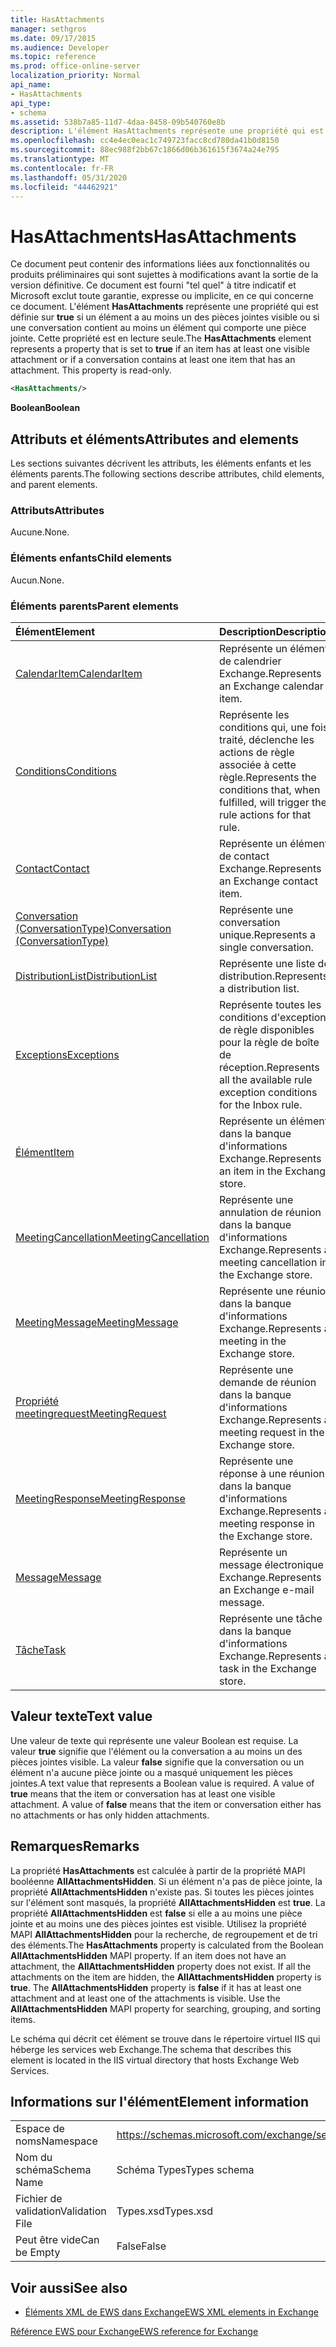 ```yaml
---
title: HasAttachments
manager: sethgros
ms.date: 09/17/2015
ms.audience: Developer
ms.topic: reference
ms.prod: office-online-server
localization_priority: Normal
api_name:
- HasAttachments
api_type:
- schema
ms.assetid: 538b7a85-11d7-4daa-8458-09b540760e8b
description: L'élément HasAttachments représente une propriété qui est définie sur true si un élément a au moins un des pièces jointes visible ou si une conversation contient au moins un élément qui comporte une pièce jointe. Cette propriété est en lecture seule.
ms.openlocfilehash: cc4e4ec0eac1c749723facc8cd780da41b0d8150
ms.sourcegitcommit: 88ec988f2bb67c1866d06b361615f3674a24e795
ms.translationtype: MT
ms.contentlocale: fr-FR
ms.lasthandoff: 05/31/2020
ms.locfileid: "44462921"
---
```

# <a name="hasattachments"></a><span data-ttu-id="129b0-104">HasAttachments</span><span class="sxs-lookup"><span data-stu-id="129b0-104">HasAttachments</span></span>

<span data-ttu-id="129b0-p102">Ce document peut contenir des informations liées aux fonctionnalités ou produits préliminaires qui sont sujettes à modifications avant la sortie de la version définitive. Ce document est fourni "tel quel" à titre indicatif et Microsoft exclut toute garantie, expresse ou implicite, en ce qui concerne ce document. L'élément **HasAttachments** représente une propriété qui est définie sur **true** si un élément a au moins un des pièces jointes visible ou si une conversation contient au moins un élément qui comporte une pièce jointe. Cette propriété est en lecture seule.</span><span class="sxs-lookup"><span data-stu-id="129b0-p102">The **HasAttachments** element represents a property that is set to **true** if an item has at least one visible attachment or if a conversation contains at least one item that has an attachment. This property is read-only.</span></span> 
  
```XML
<HasAttachments/>
```

 <span data-ttu-id="129b0-107">**Boolean**</span><span class="sxs-lookup"><span data-stu-id="129b0-107">**Boolean**</span></span>
## <a name="attributes-and-elements"></a><span data-ttu-id="129b0-108">Attributs et éléments</span><span class="sxs-lookup"><span data-stu-id="129b0-108">Attributes and elements</span></span>

<span data-ttu-id="129b0-109">Les sections suivantes décrivent les attributs, les éléments enfants et les éléments parents.</span><span class="sxs-lookup"><span data-stu-id="129b0-109">The following sections describe attributes, child elements, and parent elements.</span></span>
  
### <a name="attributes"></a><span data-ttu-id="129b0-110">Attributs</span><span class="sxs-lookup"><span data-stu-id="129b0-110">Attributes</span></span>

<span data-ttu-id="129b0-111">Aucune.</span><span class="sxs-lookup"><span data-stu-id="129b0-111">None.</span></span>
  
### <a name="child-elements"></a><span data-ttu-id="129b0-112">Éléments enfants</span><span class="sxs-lookup"><span data-stu-id="129b0-112">Child elements</span></span>

<span data-ttu-id="129b0-113">Aucun.</span><span class="sxs-lookup"><span data-stu-id="129b0-113">None.</span></span>
  
### <a name="parent-elements"></a><span data-ttu-id="129b0-114">Éléments parents</span><span class="sxs-lookup"><span data-stu-id="129b0-114">Parent elements</span></span>

|<span data-ttu-id="129b0-115">**Élément**</span><span class="sxs-lookup"><span data-stu-id="129b0-115">**Element**</span></span>|<span data-ttu-id="129b0-116">**Description**</span><span class="sxs-lookup"><span data-stu-id="129b0-116">**Description**</span></span>|
|:-----|:-----|
|[<span data-ttu-id="129b0-117">CalendarItem</span><span class="sxs-lookup"><span data-stu-id="129b0-117">CalendarItem</span></span>](calendaritem.md) <br/> |<span data-ttu-id="129b0-118">Représente un élément de calendrier Exchange.</span><span class="sxs-lookup"><span data-stu-id="129b0-118">Represents an Exchange calendar item.</span></span>  <br/> |
|[<span data-ttu-id="129b0-119">Conditions</span><span class="sxs-lookup"><span data-stu-id="129b0-119">Conditions</span></span>](conditions.md) <br/> |<span data-ttu-id="129b0-120">Représente les conditions qui, une fois traité, déclenche les actions de règle associée à cette règle.</span><span class="sxs-lookup"><span data-stu-id="129b0-120">Represents the conditions that, when fulfilled, will trigger the rule actions for that rule.</span></span>  <br/> |
|[<span data-ttu-id="129b0-121">Contact</span><span class="sxs-lookup"><span data-stu-id="129b0-121">Contact</span></span>](contact.md) <br/> |<span data-ttu-id="129b0-122">Représente un élément de contact Exchange.</span><span class="sxs-lookup"><span data-stu-id="129b0-122">Represents an Exchange contact item.</span></span>  <br/> |
|[<span data-ttu-id="129b0-123">Conversation (ConversationType)</span><span class="sxs-lookup"><span data-stu-id="129b0-123">Conversation (ConversationType)</span></span>](conversation-conversationtype.md) <br/> |<span data-ttu-id="129b0-124">Représente une conversation unique.</span><span class="sxs-lookup"><span data-stu-id="129b0-124">Represents a single conversation.</span></span>  <br/> |
|[<span data-ttu-id="129b0-125">DistributionList</span><span class="sxs-lookup"><span data-stu-id="129b0-125">DistributionList</span></span>](distributionlist.md) <br/> |<span data-ttu-id="129b0-126">Représente une liste de distribution.</span><span class="sxs-lookup"><span data-stu-id="129b0-126">Represents a distribution list.</span></span>  <br/> |
|[<span data-ttu-id="129b0-127">Exceptions</span><span class="sxs-lookup"><span data-stu-id="129b0-127">Exceptions</span></span>](exceptions.md) <br/> |<span data-ttu-id="129b0-128">Représente toutes les conditions d'exception de règle disponibles pour la règle de boîte de réception.</span><span class="sxs-lookup"><span data-stu-id="129b0-128">Represents all the available rule exception conditions for the Inbox rule.</span></span>  <br/> |
|[<span data-ttu-id="129b0-129">Élément</span><span class="sxs-lookup"><span data-stu-id="129b0-129">Item</span></span>](item.md) <br/> |<span data-ttu-id="129b0-130">Représente un élément dans la banque d'informations Exchange.</span><span class="sxs-lookup"><span data-stu-id="129b0-130">Represents an item in the Exchange store.</span></span>  <br/> |
|[<span data-ttu-id="129b0-131">MeetingCancellation</span><span class="sxs-lookup"><span data-stu-id="129b0-131">MeetingCancellation</span></span>](meetingcancellation.md) <br/> |<span data-ttu-id="129b0-132">Représente une annulation de réunion dans la banque d'informations Exchange.</span><span class="sxs-lookup"><span data-stu-id="129b0-132">Represents a meeting cancellation in the Exchange store.</span></span>  <br/> |
|[<span data-ttu-id="129b0-133">MeetingMessage</span><span class="sxs-lookup"><span data-stu-id="129b0-133">MeetingMessage</span></span>](meetingmessage.md) <br/> |<span data-ttu-id="129b0-134">Représente une réunion dans la banque d'informations Exchange.</span><span class="sxs-lookup"><span data-stu-id="129b0-134">Represents a meeting in the Exchange store.</span></span>  <br/> |
|[<span data-ttu-id="129b0-135">Propriété meetingrequest</span><span class="sxs-lookup"><span data-stu-id="129b0-135">MeetingRequest</span></span>](meetingrequest.md) <br/> |<span data-ttu-id="129b0-136">Représente une demande de réunion dans la banque d'informations Exchange.</span><span class="sxs-lookup"><span data-stu-id="129b0-136">Represents a meeting request in the Exchange store.</span></span>  <br/> |
|[<span data-ttu-id="129b0-137">MeetingResponse</span><span class="sxs-lookup"><span data-stu-id="129b0-137">MeetingResponse</span></span>](meetingresponse.md) <br/> |<span data-ttu-id="129b0-138">Représente une réponse à une réunion dans la banque d'informations Exchange.</span><span class="sxs-lookup"><span data-stu-id="129b0-138">Represents a meeting response in the Exchange store.</span></span>  <br/> |
|[<span data-ttu-id="129b0-139">Message</span><span class="sxs-lookup"><span data-stu-id="129b0-139">Message</span></span>](message-ex15websvcsotherref.md) <br/> |<span data-ttu-id="129b0-140">Représente un message électronique Exchange.</span><span class="sxs-lookup"><span data-stu-id="129b0-140">Represents an Exchange e-mail message.</span></span>  <br/> |
|[<span data-ttu-id="129b0-141">Tâche</span><span class="sxs-lookup"><span data-stu-id="129b0-141">Task</span></span>](task.md) <br/> |<span data-ttu-id="129b0-142">Représente une tâche dans la banque d'informations Exchange.</span><span class="sxs-lookup"><span data-stu-id="129b0-142">Represents a task in the Exchange store.</span></span>  <br/> |
   
## <a name="text-value"></a><span data-ttu-id="129b0-143">Valeur texte</span><span class="sxs-lookup"><span data-stu-id="129b0-143">Text value</span></span>

<span data-ttu-id="129b0-p103">Une valeur de texte qui représente une valeur Boolean est requise. La valeur **true** signifie que l'élément ou la conversation a au moins un des pièces jointes visible. La valeur **false** signifie que la conversation ou un élément n'a aucune pièce jointe ou a masqué uniquement les pièces jointes.</span><span class="sxs-lookup"><span data-stu-id="129b0-p103">A text value that represents a Boolean value is required. A value of **true** means that the item or conversation has at least one visible attachment. A value of **false** means that the item or conversation either has no attachments or has only hidden attachments.</span></span> 
  
## <a name="remarks"></a><span data-ttu-id="129b0-147">Remarques</span><span class="sxs-lookup"><span data-stu-id="129b0-147">Remarks</span></span>

<span data-ttu-id="129b0-p104">La propriété **HasAttachments** est calculée à partir de la propriété MAPI booléenne **AllAttachmentsHidden**. Si un élément n'a pas de pièce jointe, la propriété **AllAttachmentsHidden** n'existe pas. Si toutes les pièces jointes sur l'élément sont masqués, la propriété **AllAttachmentsHidden** est **true**. La propriété **AllAttachmentsHidden** est **false** si elle a au moins une pièce jointe et au moins une des pièces jointes est visible. Utilisez la propriété MAPI **AllAttachmentsHidden** pour la recherche, de regroupement et de tri des éléments.</span><span class="sxs-lookup"><span data-stu-id="129b0-p104">The **HasAttachments** property is calculated from the Boolean **AllAttachmentsHidden** MAPI property. If an item does not have an attachment, the **AllAttachmentsHidden** property does not exist. If all the attachments on the item are hidden, the **AllAttachmentsHidden** property is **true**. The **AllAttachmentsHidden** property is **false** if it has at least one attachment and at least one of the attachments is visible. Use the **AllAttachmentsHidden** MAPI property for searching, grouping, and sorting items.</span></span> 
  
<span data-ttu-id="129b0-153">Le schéma qui décrit cet élément se trouve dans le répertoire virtuel IIS qui héberge les services web Exchange.</span><span class="sxs-lookup"><span data-stu-id="129b0-153">The schema that describes this element is located in the IIS virtual directory that hosts Exchange Web Services.</span></span>
  
## <a name="element-information"></a><span data-ttu-id="129b0-154">Informations sur l'élément</span><span class="sxs-lookup"><span data-stu-id="129b0-154">Element information</span></span>

|||
|:-----|:-----|
|<span data-ttu-id="129b0-155">Espace de noms</span><span class="sxs-lookup"><span data-stu-id="129b0-155">Namespace</span></span>  <br/> |https://schemas.microsoft.com/exchange/services/2006/types  <br/> |
|<span data-ttu-id="129b0-156">Nom du schéma</span><span class="sxs-lookup"><span data-stu-id="129b0-156">Schema Name</span></span>  <br/> |<span data-ttu-id="129b0-157">Schéma Types</span><span class="sxs-lookup"><span data-stu-id="129b0-157">Types schema</span></span>  <br/> |
|<span data-ttu-id="129b0-158">Fichier de validation</span><span class="sxs-lookup"><span data-stu-id="129b0-158">Validation File</span></span>  <br/> |<span data-ttu-id="129b0-159">Types.xsd</span><span class="sxs-lookup"><span data-stu-id="129b0-159">Types.xsd</span></span>  <br/> |
|<span data-ttu-id="129b0-160">Peut être vide</span><span class="sxs-lookup"><span data-stu-id="129b0-160">Can be Empty</span></span>  <br/> |<span data-ttu-id="129b0-161">False</span><span class="sxs-lookup"><span data-stu-id="129b0-161">False</span></span>  <br/> |
   
## <a name="see-also"></a><span data-ttu-id="129b0-162">Voir aussi</span><span class="sxs-lookup"><span data-stu-id="129b0-162">See also</span></span>



- [<span data-ttu-id="129b0-163">Éléments XML de EWS dans Exchange</span><span class="sxs-lookup"><span data-stu-id="129b0-163">EWS XML elements in Exchange</span></span>](ews-xml-elements-in-exchange.md)
  
[<span data-ttu-id="129b0-164">Référence EWS pour Exchange</span><span class="sxs-lookup"><span data-stu-id="129b0-164">EWS reference for Exchange</span></span>](ews-reference-for-exchange.md)


